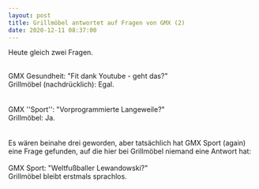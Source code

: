 ```yaml
---
layout: post
title: Grillmöbel antwortet auf Fragen von GMX (2)
date: 2020-12-11 08:37:00
---
```


Heute gleich zwei Fragen.<br><br>


GMX Gesundheit: "Fit dank Youtube - geht das?"<br>
Grillmöbel (nachdrücklich): Egal.
<br><br><br>
GMX ''Sport'': "Vorprogrammierte Langeweile?"<br>
Grillmöbel: Ja.
<br><br><br>
Es wären beinahe drei geworden, aber tatsächlich hat GMX Sport (again) eine Frage gefunden, auf die hier bei Grillmöbel niemand eine Antwort hat:<br><br>
GMX Sport: "Weltfußballer Lewandowski?"<br>
Grillmöbel bleibt erstmals sprachlos. 
